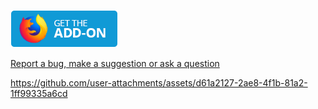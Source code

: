 [![](https://raw.githubusercontent.com/igorlogius/igorlogius/main/geFxAddon.png)](https://addons.mozilla.org/firefox/addon/save-website-as-image/)

[Report a bug, make a suggestion or ask a question](https://github.com/igorlogius/igorlogius/issues/new/choose)

https://github.com/user-attachments/assets/d61a2127-2ae8-4f1b-81a2-1ff99335a6cd
